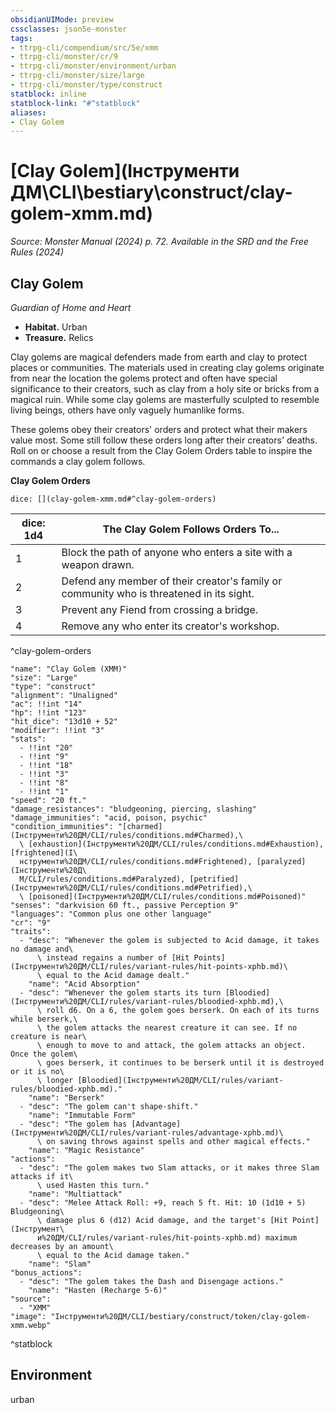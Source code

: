 ```yaml
---
obsidianUIMode: preview
cssclasses: json5e-monster
tags:
- ttrpg-cli/compendium/src/5e/xmm
- ttrpg-cli/monster/cr/9
- ttrpg-cli/monster/environment/urban
- ttrpg-cli/monster/size/large
- ttrpg-cli/monster/type/construct
statblock: inline
statblock-link: "#^statblock"
aliases:
- Clay Golem
---
```

# [Clay Golem](Інструменти ДМ\CLI\bestiary\construct/clay-golem-xmm.md)
*Source: Monster Manual (2024) p. 72. Available in the <span title='Systems Reference Document (5.2)'>SRD</span> and the Free Rules (2024)*  

## Clay Golem

*Guardian of Home and Heart*

- **Habitat.** Urban  
- **Treasure.** Relics  

Clay golems are magical defenders made from earth and clay to protect places or communities. The materials used in creating clay golems originate from near the location the golems protect and often have special significance to their creators, such as clay from a holy site or bricks from a magical ruin. While some clay golems are masterfully sculpted to resemble living beings, others have only vaguely humanlike forms.

These golems obey their creators' orders and protect what their makers value most. Some still follow these orders long after their creators' deaths. Roll on or choose a result from the Clay Golem Orders table to inspire the commands a clay golem follows.

**Clay Golem Orders**

`dice: [](clay-golem-xmm.md#^clay-golem-orders)`

| dice: 1d4 | The Clay Golem Follows Orders To... |
|-----------|-------------------------------------|
| 1 | Block the path of anyone who enters a site with a weapon drawn. |
| 2 | Defend any member of their creator's family or community who is threatened in its sight. |
| 3 | Prevent any Fiend from crossing a bridge. |
| 4 | Remove any who enter its creator's workshop. |
^clay-golem-orders

```statblock
"name": "Clay Golem (XMM)"
"size": "Large"
"type": "construct"
"alignment": "Unaligned"
"ac": !!int "14"
"hp": !!int "123"
"hit_dice": "13d10 + 52"
"modifier": !!int "3"
"stats":
  - !!int "20"
  - !!int "9"
  - !!int "18"
  - !!int "3"
  - !!int "8"
  - !!int "1"
"speed": "20 ft."
"damage_resistances": "bludgeoning, piercing, slashing"
"damage_immunities": "acid, poison, psychic"
"condition_immunities": "[charmed](Інструменти%20ДМ/CLI/rules/conditions.md#Charmed),\
  \ [exhaustion](Інструменти%20ДМ/CLI/rules/conditions.md#Exhaustion), [frightened](І\
  нструменти%20ДМ/CLI/rules/conditions.md#Frightened), [paralyzed](Інструменти%20Д\
  М/CLI/rules/conditions.md#Paralyzed), [petrified](Інструменти%20ДМ/CLI/rules/conditions.md#Petrified),\
  \ [poisoned](Інструменти%20ДМ/CLI/rules/conditions.md#Poisoned)"
"senses": "darkvision 60 ft., passive Perception 9"
"languages": "Common plus one other language"
"cr": "9"
"traits":
  - "desc": "Whenever the golem is subjected to Acid damage, it takes no damage and\
      \ instead regains a number of [Hit Points](Інструменти%20ДМ/CLI/rules/variant-rules/hit-points-xphb.md)\
      \ equal to the Acid damage dealt."
    "name": "Acid Absorption"
  - "desc": "Whenever the golem starts its turn [Bloodied](Інструменти%20ДМ/CLI/rules/variant-rules/bloodied-xphb.md),\
      \ roll d6. On a 6, the golem goes berserk. On each of its turns while berserk,\
      \ the golem attacks the nearest creature it can see. If no creature is near\
      \ enough to move to and attack, the golem attacks an object. Once the golem\
      \ goes berserk, it continues to be berserk until it is destroyed or it is no\
      \ longer [Bloodied](Інструменти%20ДМ/CLI/rules/variant-rules/bloodied-xphb.md)."
    "name": "Berserk"
  - "desc": "The golem can't shape-shift."
    "name": "Immutable Form"
  - "desc": "The golem has [Advantage](Інструменти%20ДМ/CLI/rules/variant-rules/advantage-xphb.md)\
      \ on saving throws against spells and other magical effects."
    "name": "Magic Resistance"
"actions":
  - "desc": "The golem makes two Slam attacks, or it makes three Slam attacks if it\
      \ used Hasten this turn."
    "name": "Multiattack"
  - "desc": "Melee Attack Roll: +9, reach 5 ft. Hit: 10 (1d10 + 5) Bludgeoning\
      \ damage plus 6 (d12) Acid damage, and the target's [Hit Point](Інструмент\
      и%20ДМ/CLI/rules/variant-rules/hit-points-xphb.md) maximum decreases by an amount\
      \ equal to the Acid damage taken."
    "name": "Slam"
"bonus_actions":
  - "desc": "The golem takes the Dash and Disengage actions."
    "name": "Hasten (Recharge 5-6)"
"source":
  - "XMM"
"image": "Інструменти%20ДМ/CLI/bestiary/construct/token/clay-golem-xmm.webp"
```
^statblock

## Environment

urban